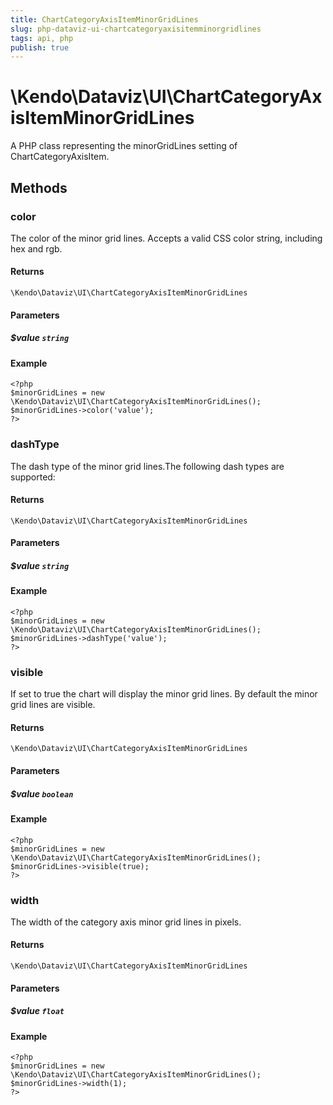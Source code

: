 ```yaml
---
title: ChartCategoryAxisItemMinorGridLines
slug: php-dataviz-ui-chartcategoryaxisitemminorgridlines
tags: api, php
publish: true
---
```


# \Kendo\Dataviz\UI\ChartCategoryAxisItemMinorGridLines

A PHP class representing the minorGridLines setting of ChartCategoryAxisItem.


## Methods

### color
The color of the minor grid lines. Accepts a valid CSS color string, including hex and rgb.

#### Returns
`\Kendo\Dataviz\UI\ChartCategoryAxisItemMinorGridLines`

#### Parameters

##### $value `string`



#### Example 
    <?php
    $minorGridLines = new \Kendo\Dataviz\UI\ChartCategoryAxisItemMinorGridLines();
    $minorGridLines->color('value');
    ?>

### dashType
The dash type of the minor grid lines.The following dash types are supported:

#### Returns
`\Kendo\Dataviz\UI\ChartCategoryAxisItemMinorGridLines`

#### Parameters

##### $value `string`



#### Example 
    <?php
    $minorGridLines = new \Kendo\Dataviz\UI\ChartCategoryAxisItemMinorGridLines();
    $minorGridLines->dashType('value');
    ?>

### visible
If set to true the chart will display the minor grid lines. By default the minor grid lines are visible.

#### Returns
`\Kendo\Dataviz\UI\ChartCategoryAxisItemMinorGridLines`

#### Parameters

##### $value `boolean`



#### Example 
    <?php
    $minorGridLines = new \Kendo\Dataviz\UI\ChartCategoryAxisItemMinorGridLines();
    $minorGridLines->visible(true);
    ?>

### width
The width of the category axis minor grid lines in pixels.

#### Returns
`\Kendo\Dataviz\UI\ChartCategoryAxisItemMinorGridLines`

#### Parameters

##### $value `float`



#### Example 
    <?php
    $minorGridLines = new \Kendo\Dataviz\UI\ChartCategoryAxisItemMinorGridLines();
    $minorGridLines->width(1);
    ?>

